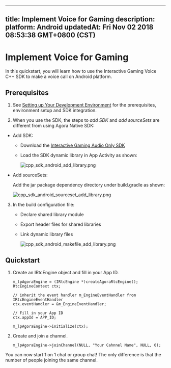 
---
title: Implement Voice for Gaming
description: 
platform: Android
updatedAt: Fri Nov 02 2018 08:53:38 GMT+0800 (CST)
---
# Implement Voice for Gaming
In this quickstart, you will learn how to use the Interactive Gaming Voice C++ SDK to make a voice call on Android platform.

## Prerequisites

1.  See [Setting up Your Development Environment](https://docs.agora.io/en/Voice/android_audio?platform=Android) for the prerequisites, environment setup and SDK integration.

2.  When you use the SDK, the steps to *add SDK* and *add sourceSets* are different from using Agora Native SDK:

-   Add SDK:

     -   Download the [Interactive Gaming Audio Only SDK](https://docs.agora.io/en/Agora%20Platform/downloads)
     -   Load the SDK dynamic library in App Activity as shown:

			![cpp_sdk_android_add_library.png](https://agora-web-cdn.oss-cn-beijing.aliyuncs.com/docs-files/1537413589164)
  
-   Add sourceSets:

    Add the jar package dependency directory under build.gradle as shown:

	![cpp_sdk_android_sourceset_add_library.png](https://agora-web-cdn.oss-cn-beijing.aliyuncs.com/docs-files/1537413625140)

3.  In the build configuration file:

    -   Declare shared library module
    -   Export header files for shared libraries
    -   Link dynamic library files

		![cpp_sdk_android_makefile_add_library.png](https://agora-web-cdn.oss-cn-beijing.aliyuncs.com/docs-files/1537413655851)

  
## Quickstart

1.  Create an IRtcEngine object and fill in your App ID.

	```
	m_lpAgoraEngine = (IRtcEngine *)createAgoraRtcEngine();
	RtcEngineContext ctx;

	// inherit the event handler m_EngineEventHandler from IRtcEngineEventHandler
	ctx.eventHandler = &m_EngineEventHandler;

	// Fill in your App ID
	ctx.appId = APP_ID;

	m_lpAgoraEngine->initialize(ctx);
	```

2.  Create and join a channel.

	```
	m_lpAgoraEngine->joinChannel(NULL, "Your Cahnnel Name", NULL, 0);
	```

You can now start 1 on 1 chat or group chat! The only difference is that the number of people joining the same channel.


